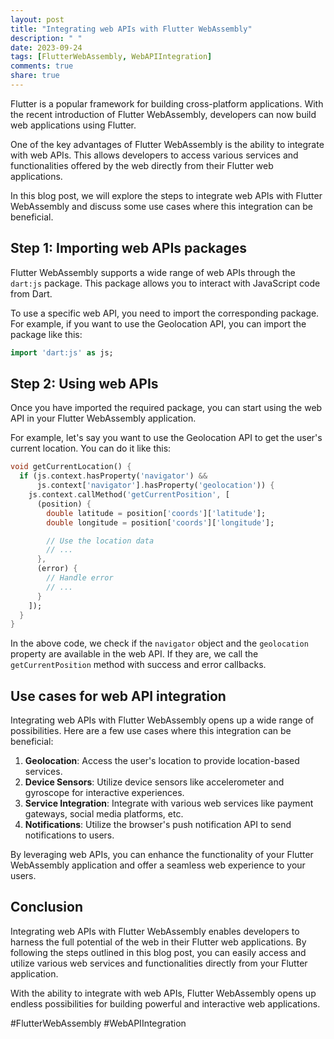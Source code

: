```yaml
---
layout: post
title: "Integrating web APIs with Flutter WebAssembly"
description: " "
date: 2023-09-24
tags: [FlutterWebAssembly, WebAPIIntegration]
comments: true
share: true
---
```


Flutter is a popular framework for building cross-platform applications. With the recent introduction of Flutter WebAssembly, developers can now build web applications using Flutter.

One of the key advantages of Flutter WebAssembly is the ability to integrate with web APIs. This allows developers to access various services and functionalities offered by the web directly from their Flutter web applications.

In this blog post, we will explore the steps to integrate web APIs with Flutter WebAssembly and discuss some use cases where this integration can be beneficial.

## Step 1: Importing web APIs packages

Flutter WebAssembly supports a wide range of web APIs through the `dart:js` package. This package allows you to interact with JavaScript code from Dart.

To use a specific web API, you need to import the corresponding package. For example, if you want to use the Geolocation API, you can import the package like this:

```dart
import 'dart:js' as js;
```

## Step 2: Using web APIs

Once you have imported the required package, you can start using the web API in your Flutter WebAssembly application.

For example, let's say you want to use the Geolocation API to get the user's current location. You can do it like this:

```dart
void getCurrentLocation() {
  if (js.context.hasProperty('navigator') &&
      js.context['navigator'].hasProperty('geolocation')) {
    js.context.callMethod('getCurrentPosition', [
      (position) {
        double latitude = position['coords']['latitude'];
        double longitude = position['coords']['longitude'];

        // Use the location data
        // ...
      },
      (error) {
        // Handle error
        // ...
      }
    ]);
  }
}
```

In the above code, we check if the `navigator` object and the `geolocation` property are available in the web API. If they are, we call the `getCurrentPosition` method with success and error callbacks.

## Use cases for web API integration

Integrating web APIs with Flutter WebAssembly opens up a wide range of possibilities. Here are a few use cases where this integration can be beneficial:

1. **Geolocation**: Access the user's location to provide location-based services.
2. **Device Sensors**: Utilize device sensors like accelerometer and gyroscope for interactive experiences.
3. **Service Integration**: Integrate with various web services like payment gateways, social media platforms, etc.
4. **Notifications**: Utilize the browser's push notification API to send notifications to users.

By leveraging web APIs, you can enhance the functionality of your Flutter WebAssembly application and offer a seamless web experience to your users.

## Conclusion

Integrating web APIs with Flutter WebAssembly enables developers to harness the full potential of the web in their Flutter web applications. By following the steps outlined in this blog post, you can easily access and utilize various web services and functionalities directly from your Flutter application.

With the ability to integrate with web APIs, Flutter WebAssembly opens up endless possibilities for building powerful and interactive web applications.

#FlutterWebAssembly #WebAPIIntegration